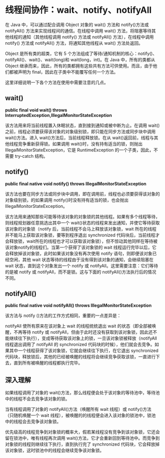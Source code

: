 # 线程间协作：wait、notify、notifyAll

在 Java 中，可以通过配合调用 Object 对象的 wait() 方法和 notify()方法或 notifyAll() 方法来实现线程间的通信。在线程中调用 wait() 方法，将阻塞等待其他线程的通知（其他线程调用 notify() 方法或 notifyAll() 方法），在线程中调用 notify() 方法或 notifyAll() 方法，将通知其他线程从 wait() 方法处返回。

Object 是所有类的超类，它有 5 个方法组成了等待/通知机制的核心：notify()、notifyAll()、wait()、wait(long)和 wait(long，int)。在 Java 中，所有的类都从 Object 继承而来，因此，所有的类都拥有这些共有方法可供使用。而且，由于他们都被声明为 final，因此在子类中不能覆写任何一个方法。

这里详细说明一下各个方法在使用中需要注意的几点。

## wait()

**public final void wait()  throws InterruptedException,IllegalMonitorStateException**

该方法用来将当前线程置入休眠状态，直到接到通知或被中断为止。在调用 wait()之前，线程必须要获得该对象的对象级别锁，即只能在同步方法或同步块中调用 wait()方法。进入 wait()方法后，当前线程释放锁。在从 wait()返回前，线程与其他线程竞争重新获得锁。如果调用 wait()时，没有持有适当的锁，则抛出 IllegalMonitorStateException，它是 RuntimeException 的一个子类，因此，不需要 try-catch 结构。

## notify()

**public final native void notify() throws IllegalMonitorStateException**

该方法也要在同步方法或同步块中调用，即在调用前，线程也必须要获得该对象的对象级别锁，的如果调用 notify()时没有持有适当的锁，也会抛出 IllegalMonitorStateException。

该方法用来通知那些可能等待该对象的对象锁的其他线程。如果有多个线程等待，则线程规划器任意挑选出其中一个 wait()状态的线程来发出通知，并使它等待获取该对象的对象锁（notify 后，当前线程不会马上释放该对象锁，wait 所在的线程并不能马上获取该对象锁，要等到程序退出 synchronized 代码块后，当前线程才会释放锁，wait所在的线程也才可以获取该对象锁），但不惊动其他同样在等待被该对象notify的线程们。当第一个获得了该对象锁的 wait 线程运行完毕以后，它会释放掉该对象锁，此时如果该对象没有再次使用 notify 语句，则即便该对象已经空闲，其他 wait 状态等待的线程由于没有得到该对象的通知，会继续阻塞在 wait 状态，直到这个对象发出一个 notify 或 notifyAll。这里需要注意：它们等待的是被 notify 或 notifyAll，而不是锁。这与下面的 notifyAll()方法执行后的情况不同。 

## notifyAll()

**public final native void notifyAll() throws IllegalMonitorStateException**

该方法与 notify ()方法的工作方式相同，重要的一点差异是：

notifyAll 使所有原来在该对象上 wait 的线程统统退出 wait 的状态（即全部被唤醒，不再等待 notify 或 notifyAll，但由于此时还没有获取到该对象锁，因此还不能继续往下执行），变成等待获取该对象上的锁，一旦该对象锁被释放（notifyAll 线程退出调用了 notifyAll 的 synchronized 代码块的时候），他们就会去竞争。如果其中一个线程获得了该对象锁，它就会继续往下执行，在它退出 synchronized 代码块，释放锁后，其他的已经被唤醒的线程将会继续竞争获取该锁，一直进行下去，直到所有被唤醒的线程都执行完毕。

## 深入理解

如果线程调用了对象的 wait()方法，那么线程便会处于该对象的等待池中，等待池中的线程不会去竞争该对象的锁。

当有线程调用了对象的 notifyAll()方法（唤醒所有 wait 线程）或 notify()方法（只随机唤醒一个 wait 线程），被唤醒的的线程便会进入该对象的锁池中，锁池中的线程会去竞争该对象锁。

优先级高的线程竞争到对象锁的概率大，假若某线程没有竞争到该对象锁，它还会留在锁池中，唯有线程再次调用 wait()方法，它才会重新回到等待池中。而竞争到对象锁的线程则继续往下执行，直到执行完了 synchronized 代码块，它会释放掉该对象锁，这时锁池中的线程会继续竞争该对象锁。

